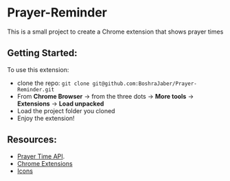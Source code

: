 # Prayer-Reminder
This is a small project to create a Chrome extension that shows prayer times 


## Getting Started:
To use this extension:
* clone the repo: `git clone git@github.com:BoshraJaber/Prayer-Reminder.git`
* From **Chrome Browser** -> from the three dots -> **More tools** -> **Extensions** -> **Load unpacked** 
* Load the project folder you cloned 
* Enjoy the extension! 

## Resources:
* [Prayer Time API](https://prayertimes.date/api/docs/today).
* [Chrome Extensions](https://developer.chrome.com/docs/extensions/mv3/manifest/)
* [Icons](./icon.md)